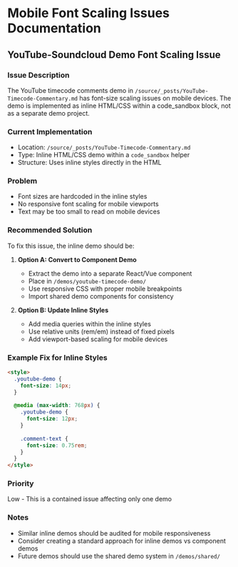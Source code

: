 # Mobile Font Scaling Issues Documentation

## YouTube-Soundcloud Demo Font Scaling Issue

### Issue Description
The YouTube timecode comments demo in `/source/_posts/YouTube-Timecode-Commentary.md` has font-size scaling issues on mobile devices. The demo is implemented as inline HTML/CSS within a code_sandbox block, not as a separate demo project.

### Current Implementation
- Location: `/source/_posts/YouTube-Timecode-Commentary.md`
- Type: Inline HTML/CSS demo within a `code_sandbox` helper
- Structure: Uses inline styles directly in the HTML

### Problem
- Font sizes are hardcoded in the inline styles
- No responsive font scaling for mobile viewports
- Text may be too small to read on mobile devices

### Recommended Solution
To fix this issue, the inline demo should be:

1. **Option A: Convert to Component Demo**
   - Extract the demo into a separate React/Vue component
   - Place in `/demos/youtube-timecode-demo/`
   - Use responsive CSS with proper mobile breakpoints
   - Import shared demo components for consistency

2. **Option B: Update Inline Styles**
   - Add media queries within the inline styles
   - Use relative units (rem/em) instead of fixed pixels
   - Add viewport-based scaling for mobile devices

### Example Fix for Inline Styles
```html
<style>
  .youtube-demo {
    font-size: 14px;
  }
  
  @media (max-width: 768px) {
    .youtube-demo {
      font-size: 12px;
    }
    
    .comment-text {
      font-size: 0.75rem;
    }
  }
</style>
```

### Priority
Low - This is a contained issue affecting only one demo

### Notes
- Similar inline demos should be audited for mobile responsiveness
- Consider creating a standard approach for inline demos vs component demos
- Future demos should use the shared demo system in `/demos/shared/`